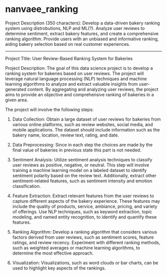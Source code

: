 # nanvaee_ranking
Project Description (350 characters): Develop a data-driven bakery ranking system using distrobutions,  NLP and ML(?). Analyze user reviews to determine sentiment, extract bakery features, and create a comprehensive ranking algorithm. Provide users with an unbiased and informative ranking, aiding bakery selection based on real customer experiences.


-------------
Project Title: User Review-Based Ranking System for Bakeries

Project Description:
The goal of this data science project is to develop a ranking system for bakeries based on user reviews. The project will leverage natural language processing (NLP) techniques and machine learning algorithms to analyze and extract valuable insights from user-generated content. By aggregating and analyzing user reviews, the project aims to provide an objective and comprehensive ranking of bakeries in a given area.

The project will involve the following steps:

  1.  Data Collection: Obtain a large dataset of user reviews for bakeries from various online platforms, such as review websites, social media, and mobile applications. The dataset should include information such as the bakery name, location, review text, rating, and date.

  2.  Data Preprocessing: Since in each step the choices are made by the final value of bakeries in previous state this part is not needed.

  3.  Sentiment Analysis: Utilize sentiment analysis techniques to classify user reviews as positive, negative, or neutral. This step will involve training a machine learning model on a labeled dataset to identify sentiment polarity based on the review text. Additionally, extract other sentiment-related features, such as sentiment intensity and emotion classification.

  4. Feature Extraction: Extract relevant features from the user reviews to capture different aspects of the bakery experience. These features may include the quality of products, service, ambiance, pricing, and variety of offerings. Use NLP techniques, such as keyword extraction, topic modeling, and named entity recognition, to identify and quantify these features.

  5. Ranking Algorithm: Develop a ranking algorithm that considers various factors derived from user reviews, such as sentiment scores, feature ratings, and review recency. Experiment with different ranking methods, such as weighted averages or machine learning algorithms, to determine the most effective approach.

  6. Visualization: Visualizations, such as word clouds or bar charts, can be used to highlight key aspects of the rankings.
